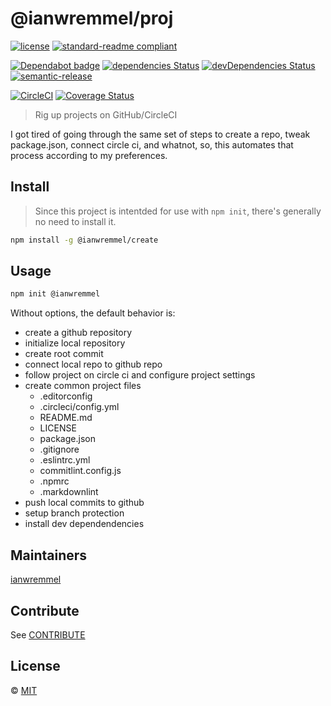 # @ianwremmel/proj

[![license](https://img.shields.io/github/license/ianwremmel/proj.svg)](https://github.com/ianwremmel/proj/blob/master/LICENSE)
[![standard-readme compliant](https://img.shields.io/badge/readme%20style-standard-brightgreen.svg?style=flat-square)](https://github.com/RichardLitt/standard-readme)

[![Dependabot badge](https://img.shields.io/badge/Dependabot-active-brightgreen.svg)](https://dependabot.com/)
[![dependencies Status](https://david-dm.org/ianwremmel/proj/status.svg)](https://david-dm.org/ianwremmel/proj)
[![devDependencies Status](https://david-dm.org/ianwremmel/proj/dev-status.svg)](https://david-dm.org/ianwremmel/proj?type=dev)
[![semantic-release](https://img.shields.io/badge/%20%20%F0%9F%93%A6%F0%9F%9A%80-semantic--release-e10079.svg)](https://github.com/semantic-release/semantic-release)

[![CircleCI](https://circleci.com/gh/ianwremmel/proj.svg?style=svg)](https://circleci.com/gh/ianwremmel/proj)
[![Coverage Status](https://coveralls.io/repos/github/ianwremmel/proj/badge.svg?branch=master)](https://coveralls.io/github/ianwremmel/proj?branch=master)

> Rig up projects on GitHub/CircleCI

I got tired of going through the same set of steps to create a repo, tweak
package.json, connect circle ci, and whatnot, so, this automates that process
according to my preferences.

## Install

> Since this project is intentded for use with `npm init`, there's generally no
> need to install it.

```bash
npm install -g @ianwremmel/create
```

## Usage

```bash
npm init @ianwremmel
```

Without options, the default behavior is:

-   create a github repository
-   initialize local repository
-   create root commit
-   connect local repo to github repo
-   follow project on circle ci and configure project settings
-   create common project files
    -   .editorconfig
    -   .circleci/config.yml
    -   README.md
    -   LICENSE
    -   package.json
    -   .gitignore
    -   .eslintrc.yml
    -   commitlint.config.js
    -   .npmrc
    -   .markdownlint
-   push local commits to github
-   setup branch protection
-   install dev dependendencies

## Maintainers

[ianwremmel](https://github.com/ianwremmel)

## Contribute

See [CONTRIBUTE](CONTRIBUTE.md)

## License

&copy; [MIT](LICENSE)
